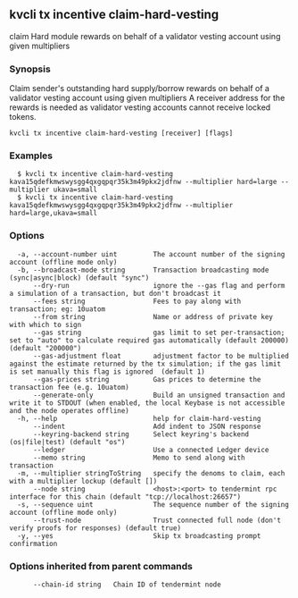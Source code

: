 <!--
title: claim-hard-vesting
-->
## kvcli tx incentive claim-hard-vesting

claim Hard module rewards on behalf of a validator vesting account using given multipliers

### Synopsis

Claim sender's outstanding hard supply/borrow rewards on behalf of a validator vesting account using given multipliers
A receiver address for the rewards is needed as validator vesting accounts cannot receive locked tokens.

```
kvcli tx incentive claim-hard-vesting [receiver] [flags]
```

### Examples

```
  $ kvcli tx incentive claim-hard-vesting kava15qdefkmwswysgg4qxgqpqr35k3m49pkx2jdfnw --multiplier hard=large --multiplier ukava=small
  $ kvcli tx incentive claim-hard-vesting kava15qdefkmwswysgg4qxgqpqr35k3m49pkx2jdfnw --multiplier hard=large,ukava=small
```

### Options

```
  -a, --account-number uint         The account number of the signing account (offline mode only)
  -b, --broadcast-mode string       Transaction broadcasting mode (sync|async|block) (default "sync")
      --dry-run                     ignore the --gas flag and perform a simulation of a transaction, but don't broadcast it
      --fees string                 Fees to pay along with transaction; eg: 10uatom
      --from string                 Name or address of private key with which to sign
      --gas string                  gas limit to set per-transaction; set to "auto" to calculate required gas automatically (default 200000) (default "200000")
      --gas-adjustment float        adjustment factor to be multiplied against the estimate returned by the tx simulation; if the gas limit is set manually this flag is ignored  (default 1)
      --gas-prices string           Gas prices to determine the transaction fee (e.g. 10uatom)
      --generate-only               Build an unsigned transaction and write it to STDOUT (when enabled, the local Keybase is not accessible and the node operates offline)
  -h, --help                        help for claim-hard-vesting
      --indent                      Add indent to JSON response
      --keyring-backend string      Select keyring's backend (os|file|test) (default "os")
      --ledger                      Use a connected Ledger device
      --memo string                 Memo to send along with transaction
  -m, --multiplier stringToString   specify the denoms to claim, each with a multiplier lockup (default [])
      --node string                 <host>:<port> to tendermint rpc interface for this chain (default "tcp://localhost:26657")
  -s, --sequence uint               The sequence number of the signing account (offline mode only)
      --trust-node                  Trust connected full node (don't verify proofs for responses) (default true)
  -y, --yes                         Skip tx broadcasting prompt confirmation
```

### Options inherited from parent commands

```
      --chain-id string   Chain ID of tendermint node
```

